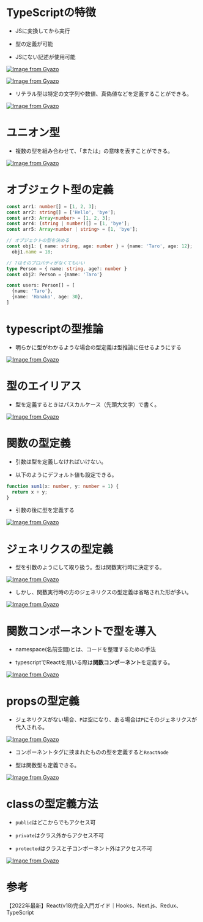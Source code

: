 # TypeScriptの特徴

- JSに変換してから実行

- 型の定義が可能

- JSにない記述が使用可能

[![Image from Gyazo](https://i.gyazo.com/4f9b71bb77ccf0d5844bba248b703de1.png)](https://gyazo.com/4f9b71bb77ccf0d5844bba248b703de1)

[![Image from Gyazo](https://i.gyazo.com/bdcbaa09b6b9cf08fb584c5e8b8ac9f1.png)](https://gyazo.com/bdcbaa09b6b9cf08fb584c5e8b8ac9f1)


- リテラル型は特定の文字列や数値、真偽値などを定義することができる。

[![Image from Gyazo](https://i.gyazo.com/4b2076e8f5e24500f131e2fcf546993f.png)](https://gyazo.com/4b2076e8f5e24500f131e2fcf546993f)

# ユニオン型

- 複数の型を組み合わせて、「または」の意味を表すことができる。

[![Image from Gyazo](https://i.gyazo.com/8e32a9fc5a5944c24ca419073552261d.png)](https://gyazo.com/8e32a9fc5a5944c24ca419073552261d)

# オブジェクト型の定義

```typescript
const arr1: number[] = [1, 2, 3];
const arr2: string[] = ['Hello', 'bye'];
const arr3: Array<number> = [1, 2, 3];
const arr4: (string | number)[] = [1, 'bye'];
const arr5: Array<number | string> = [1, 'bye'];

// オブジェクトの型を決める
const obj1: { name: string, age: number } = {name: 'Taro', age: 12};
  obj1.name = 18;

// ?はそのプロパティがなくてもいい
type Person = { name: string, age?: number }
const obj2: Person = {name: 'Taro'}

const users: Person[] = [
  {name: 'Taro'},
  {name: 'Hanako', age: 30},
]
```

# typescriptの型推論

- 明らかに型がわかるような場合の型定義は型推論に任せるようにする

[![Image from Gyazo](https://i.gyazo.com/90b00fb5f0c2c3d7e60c3b885f0b5674.png)](https://gyazo.com/90b00fb5f0c2c3d7e60c3b885f0b5674)

# 型のエイリアス

- 型を定義するときはパスカルケース（先頭大文字）で書く。

[![Image from Gyazo](https://i.gyazo.com/e0cda22d7ccbcfd30155b57449b36d6d.png)](https://gyazo.com/e0cda22d7ccbcfd30155b57449b36d6d)

# 関数の型定義

- 引数は型を定義しなければいけない。

- 以下のようにデフォルト値も設定できる。

```typescript
function sum1(x: number, y: number = 1) {
  return x + y;
}
```
- 引数の後に型を定義する

[![Image from Gyazo](https://i.gyazo.com/b41a60ddb57157bc1b0d7ea415a92ea7.png)](https://gyazo.com/b41a60ddb57157bc1b0d7ea415a92ea7)

# ジェネリクスの型定義

- 型を引数のようにして取り扱う。型は関数実行時に決定する。

[![Image from Gyazo](https://i.gyazo.com/5eb3a3a976ceac37a0e0dbd89b3f68fb.png)](https://gyazo.com/5eb3a3a976ceac37a0e0dbd89b3f68fb)

- しかし、関数実行時の方のジェネリクスの型定義は省略された形が多い。

[![Image from Gyazo](https://i.gyazo.com/457a74a8f1213abe22dd8a7979e40705.png)](https://gyazo.com/457a74a8f1213abe22dd8a7979e40705)

# 関数コンポーネントで型を導入

- namespace(名前空間)とは、コードを整理するための手法

- typescriptでReactを用いる際は**関数コンポーネント**を定義する。

[![Image from Gyazo](https://i.gyazo.com/14096f6f7d20cbae6ffb3c857f54271d.png)](https://gyazo.com/14096f6f7d20cbae6ffb3c857f54271d)

# propsの型定義

- ジェネリクスがない場合、`P`は空になり、ある場合は`P`にそのジェネリクスが代入される。

[![Image from Gyazo](https://i.gyazo.com/3c13220d385db835e81411e98285e271.png)](https://gyazo.com/3c13220d385db835e81411e98285e271)

- コンポーネントタグに挟まれたものの型を定義すると`ReactNode`

- 型は関数型も定義できる。

[![Image from Gyazo](https://i.gyazo.com/7ece90e7c42a4dbfd0fffa4a02839e1b.png)](https://gyazo.com/7ece90e7c42a4dbfd0fffa4a02839e1b)

# classの型定義方法

- `public`はどこからでもアクセス可

- `private`はクラス外からアクセス不可

- `protected`はクラスと子コンポーネント外はアクセス不可

[![Image from Gyazo](https://i.gyazo.com/e17ea9bf5bc8ff3181d79f5e54cf23d2.png)](https://gyazo.com/e17ea9bf5bc8ff3181d79f5e54cf23d2)

# 参考

【2022年最新】React(v18)完全入門ガイド｜Hooks、Next.js、Redux、TypeScript
